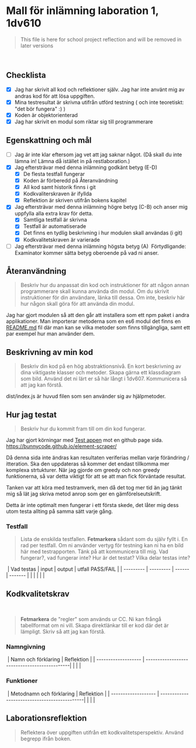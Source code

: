 # Mall för inlämning laboration 1, 1dv610

> This file is here for school project reflection and will be removed in later versions

​
## Checklista
  - [x] Jag har skrivit all kod och reflektioner själv. Jag har inte använt mig av andras kod för att lösa uppgiften.
  - [x] Mina testresultat är skrivna utifrån utförd testning ( och inte teoretiskt: "det bör fungera" :) )
  - [x] Koden är objektorienterad
  - [x] Jag har skrivit en modul som riktar sig till programmerare
​
## Egenskattning och mål
  - [ ] Jag är inte klar eftersom jag vet att jag saknar något. (Då skall du inte lämna in! Lämna då istället in på restlaboration.)
  - [x] Jag eftersträvar med denna inlämning godkänt betyg (E-D)
    - [x] De flesta testfall fungerar
    - [x] Koden är förberedd på Återanvändning
    - [x] All kod samt historik finns i git 
    - [x] Kodkvaliterskraven är ifyllda
    - [x] Reflektion är skriven utifrån bokens kapitel 
  - [x] Jag eftersträvar med denna inlämning högre betyg (C-B) och anser mig uppfylla alla extra krav för detta. 
    - [x] Samtliga testfall är skrivna    
    - [x] Testfall är automatiserade
    - [x] Det finns en tydlig beskrivning i hur modulen skall användas (i git)
    - [x] Kodkvalitetskraven är varierade 
  - [ ] Jag eftersträvar med denna inlämning högsta betyg (A) 
​
Förtydligande: Examinator kommer sätta betyg oberoende på vad ni anser. 
​
## Återanvändning
>Beskriv hur du anpassat din kod och instruktioner för att någon annan programmerare skall kunna använda din modul. Om du skrivit instruktioner för din användare, länka till dessa. Om inte, beskriv här hur någon skall göra för att använda din modul.


Jag har gjort modulen så att den går att installera som ett npm paket i andra applikationer.
Man importerar metoderna som en es6 modul det finns en [README.md](https://github.com/BunnyCode/element-scraper/blob/main/README.md) fil där man kan se vilka metoder som finns tillgängliga, samt ett par exempel hur man använder dem.
​
## Beskrivning av min kod
>Beskriv din kod på en hög abstraktionsnivå. En kort beskrivning av dina viktigaste klasser och metoder. Skapa gärna ett klassdiagram som bild. Använd det ni lärt er så här långt i 1dv607. Kommunicera så att jag kan förstå.

dist/index.js är huvud filen som sen använder sig av hjälpmetoder.
​
## Hur jag testat
>Beskriv hur du kommit fram till om din kod fungerar.
​

Jag har gjort körningar med [Test appen](https://github.com/BunnyCode/element-scraper/tree/main/function-test-app) mot en github page sida.
https://bunnycode.github.io/element-scraper/

Då denna sida inte ändras kan resultaten veriferias mellan varje förändring / itteration. Ska den uppdateras så kommer det endast tillkomma mer komplexa strtukturer.
När jag gjorde om greedy och non greedy funktionerna, så var detta viktigt för att se att man fick förväntade resultat.

Tanken var att köra med testramverk, men då det tog mer tid än jag tänkt mig så lät jag skriva metod anrop som ger en gämförelseutskrift.

Detta är inte optimalt men fungerar i ett första skede, det låter mig dess utom testa allting på samma sätt varje gång.

### Testfall
>Lista de enskilda testfallen. **Fetmarkera** sådant som du själv fyllt i. En rad per testfall. Om ni använder vertyg för testning kan ni ha en bild här med testrapporten. Tänk på att kommunicera till mig. Vad fungerar?, vad fungerar inte? Hur är det testat? Vilka delar testas inte?

​
| Vad testas      | input | output | utfall PASS/FAIL |
| --------- | --------- | ------ | ------- |
|           |           |        |         |
​
​
## Kodkvalitetskrav
​
>**Fetmarkera** de "regler" som används ur CC. Ni kan frångå tabellformat om ni vill. Skapa direktlänkar till er kod där det är lämpligt. Skriv så att jag kan förstå.
​
### Namngivning
​
| Namn och förklaring  | Reflektion                                   |
| -------------------  | ---------------------------------------------|
|                      |                                              |
​
### Funktioner
​
| Metodnamn och förklaring  | Reflektion                                   |
| -------------------  | ---------------------------------------------|
|                      |                                              |
​
## Laborationsreflektion
> Reflektera över uppgiften utifrån ett kodkvalitetsperspektiv. Använd begrepp ifrån boken. 